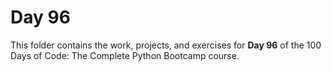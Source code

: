 # Day 96

This folder contains the work, projects, and exercises for **Day 96** of the 100 Days of Code: The Complete Python Bootcamp course.
